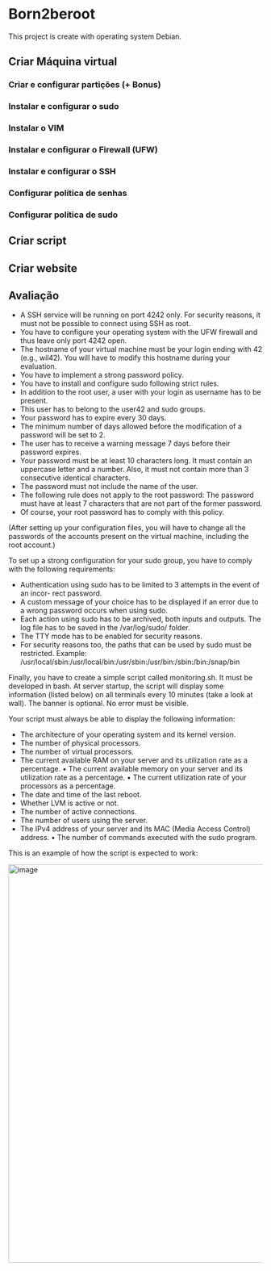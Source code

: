 # Born2beroot

This project is create with operating system Debian. 

## Criar Máquina virtual

### Criar e configurar partições (+ Bonus)

### Instalar e configurar o sudo

### Instalar o VIM

### Instalar e configurar o Firewall (UFW)

### Instalar e configurar o SSH

### Configurar política de senhas

### Configurar política de sudo

## Criar script

## Criar website

## Avaliação

- A SSH service will be running on port 4242 only. For security reasons, it must not be possible to connect using SSH as root.
- You have to configure your operating system with the UFW firewall and thus leave only port 4242 open.
- The hostname of your virtual machine must be your login ending with 42 (e.g., wil42). You will have to modify this hostname during your evaluation.
- You have to implement a strong password policy.
- You have to install and configure sudo following strict rules.
- In addition to the root user, a user with your login as username has to be present.
- This user has to belong to the user42 and sudo groups.
- Your password has to expire every 30 days.
- The minimum number of days allowed before the modification of a password will be set to 2.
- The user has to receive a warning message 7 days before their password expires.
- Your password must be at least 10 characters long. It must contain an uppercase letter and a number. Also, it must not contain more than 3 consecutive identical characters.
- The password must not include the name of the user.
- The following rule does not apply to the root password: The password must have at least 7 characters that are not part of the former password.
- Of course, your root password has to comply with this policy.

(After setting up your configuration files, you will have to change all the passwords of the accounts present on the virtual machine, including the root account.)

To set up a strong configuration for your sudo group, you have to comply with the following requirements:
- Authentication using sudo has to be limited to 3 attempts in the event of an incor- rect password.
- A custom message of your choice has to be displayed if an error due to a wrong password occurs when using sudo.
- Each action using sudo has to be archived, both inputs and outputs. The log file has to be saved in the /var/log/sudo/ folder.
- The TTY mode has to be enabled for security reasons.
- For security reasons too, the paths that can be used by sudo must be restricted. Example: /usr/local/sbin:/usr/local/bin:/usr/sbin:/usr/bin:/sbin:/bin:/snap/bin

Finally, you have to create a simple script called monitoring.sh. It must be developed in bash.
At server startup, the script will display some information (listed below) on all terminals every 10 minutes (take a look at wall). The banner is optional. No error must be visible.

Your script must always be able to display the following information:

- The architecture of your operating system and its kernel version.
- The number of physical processors.
- The number of virtual processors.
- The current available RAM on your server and its utilization rate as a percentage. • The current available memory on your server and its utilization rate as a percentage. • The current utilization rate of your processors as a percentage.
- The date and time of the last reboot.
- Whether LVM is active or not.
- The number of active connections.
- The number of users using the server.
- The IPv4 address of your server and its MAC (Media Access Control) address. • The number of commands executed with the sudo program.

This is an example of how the script is expected to work:

<img width="790" alt="image" src="https://user-images.githubusercontent.com/59370348/178736695-f0bd6f00-1e38-42db-bff6-778a6f94e8c8.png">
